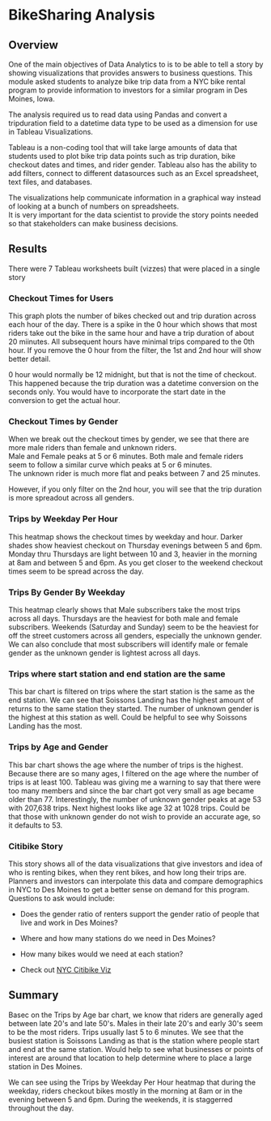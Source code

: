 # BikeSharing Analysis

## Overview

One of the main objectives of Data Analytics to is to be able to tell a story by showing visualizations that provides answers
to business questions.  This module asked students to analyze bike trip data from a NYC bike rental program to
provide information to investors for a similar program in Des Moines, Iowa.

The analysis required us to read data using Pandas and convert a tripduration field to a datetime data type to be used
as a dimension for use in Tableau Visualizations. 

Tableau is a non-coding tool that will take large amounts of data that students used to plot bike trip data points such as
trip duration, bike checkout dates and times, and rider gender.  Tableau also has the ability to add filters, connect to different
datasources such as an Excel spreadsheet, text files, and databases.

The visualizations help communicate information in a graphical way instead of looking at a bunch of numbers on spreadsheets.  
It is very important for the data scientist to provide the story points needed so that stakeholders can make business
decisions.


## Results

There were 7 Tableau worksheets built (vizzes) that were placed in a single story 

### Checkout Times for Users

This graph plots the number of bikes checked out and trip duration across each hour of the day.  There is a spike in the 0 hour which shows 
that most riders take out the bike in the same hour and have a trip duration of about 20 miinutes.  All subsequent hours have minimal trips compared
to the 0th hour.  If you remove the 0 hour from the filter, the 1st and 2nd hour will show better detail.  

0 hour would normally be 12 midnight, but that is not the time of checkout.  This happened because the trip duration was a datetime 
conversion on the seconds only.  You would have to incorporate the start date in the conversion to get the actual hour.

### Checkout Times by Gender

When we break out the checkout times by gender, we see that there are more male riders than female and unknown riders.  
Male and Female peaks at 5 or 6 minutes.  Both male and female riders seem to follow a similar curve which peaks at 5 or 6 minutes.  
The unknown rider is much more flat and peaks between 7 and 25 minutes.

However, if you only filter on the 2nd hour, you will see that the trip duration is more spreadout across all genders.

### Trips by Weekday Per Hour

This heatmap shows the checkout times by weekday and hour.  Darker shades show heaviest checkout on Thursday evenings
between 5 and 6pm.  Monday thru Thursdays are light between 10 and 3, heavier in the morning at 8am and between 5 and 6pm.  As you get
closer to the weekend checkout times seem to be spread across the day.

### Trips By Gender By Weekday

This heatmap clearly shows that Male subscribers take the most trips across all days.    Thursdays are the heaviest for both male and
female subscribers.  Weekends (Saturday and Sunday) seem to be the heaviest for off the street customers across all genders, especially 
the unknown gender.  We can also conclude that most subscribers will identify male or female gender as the unknown gender is lightest across 
all days.

### Trips where start station and end station are the same

This bar chart is filtered on trips where the start station is the same as the end station.  We can see that Soissons Landing has the 
highest amount of returns to the same station they started.  The number of unknown gender is the highest at this station as well.
Could be helpful to see why Soissons Landing has the most.  

### Trips by Age and Gender

This bar chart shows the age where the number of trips is the highest.  Because there are so many ages, I filtered on the age where the
number of trips is at least 100.  Tableau was giving me a warning to say that there were too many members and since the bar chart
got very small as age became older than 77.   Interestingly, the number of unknown gender peaks at age 53 with 207,638 trips.  Next
highest looks like age 32 at 1028 trips.  Could be that those with unknown gender do not wish to provide an accurate age, so it
defaults to 53.

### Citibike Story

This story shows all of the data visualizations that give investors and idea of who is renting bikes, when they rent bikes, and how
long their trips are.  Planners and investors can interpolate this data and compare demographics in NYC to Des Moines to get a 
better sense on demand for this program.  Questions to ask would include:

* Does the gender ratio of renters support the gender ratio of people that live and work in Des Moines?
* Where and how many stations do we need in Des Moines?
* How many bikes would we need at each station?


* Check out [NYC Citibike Viz](https://public.tableau.com/app/profile/mae.gaudio/viz/CitiBikeTripAnalysis_16519359960670/TripsbyGender) 

## Summary

Basec on the Trips by Age bar chart, we know that riders are generally aged between late 20's and late 50's.  Males in their late 20's and 
early 30's seem to be the most riders.  Trips usually last 5 to 6 minutes.    We see that the busiest station is Soissons Landing as that 
is the station where people start and end at the same station.  Would help to see what businesses or points of interest are around that 
location to help determine where to place a large station in Des Moines.  

We can see using the Trips by Weekday Per Hour heatmap that during the weekday, riders checkout bikes mostly in the morning at 8am
or in the evening between 5 and 6pm.  During the weekends, it is staggerred throughout the day.




